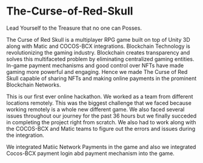 # The-Curse-of-Red-Skull
Lead Yourself to the Treasure that no one can Posses.

The Curse of Red Skull is a multiplayer RPG game built on top of Unity 3D along with Matic and COCOS-BCX integrations. Blockchain Technology is revolutionizing the gaming industry. Blockchain creates transparency and solves this multifaceted problem by eliminating centralized gaming entities. In-game payment mechanisms and good control over NFTs have made gaming more powerful and engaging. Hence we made The Curse of Red Skull capable of sharing NFTs and making online payments in the prominent Blockchain Networks.

This is our first ever online hackathon. We worked as a team from different locations remotely. This was the biggest challenge that we faced because working remotely is a whole new different game. We also faced several issues throughout our journey for the past 36 hours but we finally succeded in completing the project right from scratch. We also had to work along with the COCOS-BCX and Matic teams to figure out the errors and issues during the integration.

We integrated Matiic Network Payments in the game and also we integrated Cocos-BCX payment login abd payment mechanism into the game.
